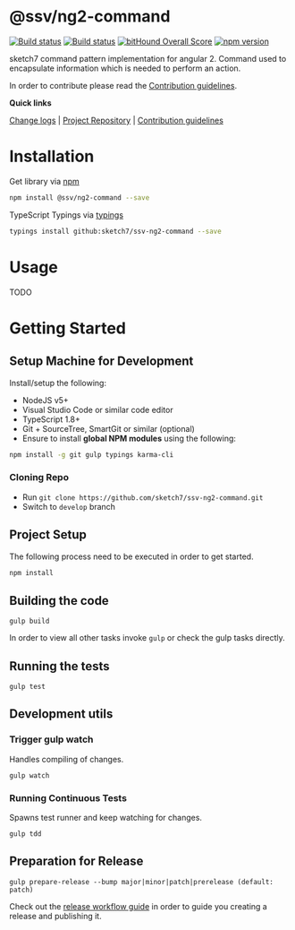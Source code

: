 [projectUri]: https://github.com/sketch7/ssv-ng2-command
[projectGit]: https://github.com/sketch7/ssv-ng2-command.git
[changeLog]: ./doc/CHANGELOG.md

[contribWiki]: ./doc/CONTRIBUTION.md
[releaseWorkflowWiki]: ./doc/RELEASE-WORKFLOW.md

[npm]: https://www.npmjs.com
[jspm]: http://jspm.io
[typings]: https://github.com/typings/typings

# @ssv/ng2-command
[![Build status](https://ci.appveyor.com/api/projects/status/2e0an5hvxtfs08mf?svg=true)](https://ci.appveyor.com/project/chiko/ssv-ng2-command)
[![Build status](https://ci.appveyor.com/api/projects/status/2e0an5hvxtfs08mf/branch/master?svg=true)](https://ci.appveyor.com/project/chiko/ssv-ng2-command/branch/master)
[![bitHound Overall Score](https://www.bithound.io/github/sketch7/ssv-ng2-command/badges/score.svg)](https://www.bithound.io/github/sketch7/ssv-ng2-command)
[![npm version](https://badge.fury.io/js/ssv-ng2-command.svg)](https://badge.fury.io/js/@ssv/ng2-core)

sketch7 command pattern implementation for angular 2. Command used to encapsulate information which is needed to perform an action.

In order to contribute please read the [Contribution guidelines][contribWiki].

**Quick links**

[Change logs][changeLog] | [Project Repository][projectUri] | [Contribution guidelines][contribWiki]

# Installation

Get library via [npm]
```bash
npm install @ssv/ng2-command --save
```

TypeScript Typings via [typings]
```bash
typings install github:sketch7/ssv-ng2-command --save
```

# Usage
TODO


# Getting Started

## Setup Machine for Development
Install/setup the following:

- NodeJS v5+
- Visual Studio Code or similar code editor
- TypeScript 1.8+
- Git + SourceTree, SmartGit or similar (optional)
- Ensure to install **global NPM modules** using the following:


```bash
npm install -g git gulp typings karma-cli
```


### Cloning Repo

- Run `git clone https://github.com/sketch7/ssv-ng2-command.git`
- Switch to `develop` branch


## Project Setup
The following process need to be executed in order to get started.

```bash
npm install
```


## Building the code

```
gulp build
```
In order to view all other tasks invoke `gulp` or check the gulp tasks directly.

## Running the tests

```
gulp test
```


## Development utils

### Trigger gulp watch
Handles compiling of changes.
```
gulp watch
```


### Running Continuous Tests
Spawns test runner and keep watching for changes.
```
gulp tdd
```


## Preparation for Release

```
gulp prepare-release --bump major|minor|patch|prerelease (default: patch)
```
Check out the [release workflow guide][releaseWorkflowWiki] in order to guide you creating a release and publishing it.